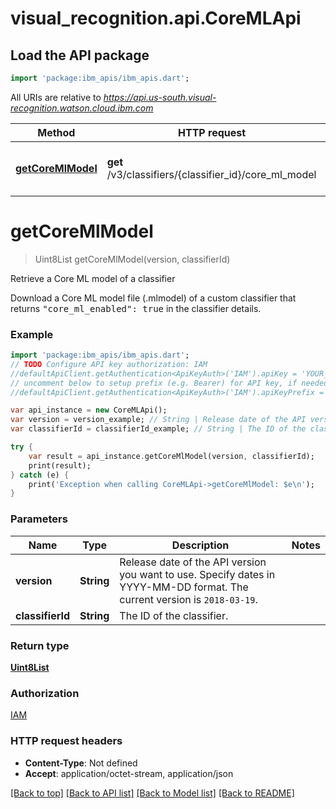 # visual_recognition.api.CoreMLApi

## Load the API package
```dart
import 'package:ibm_apis/ibm_apis.dart';
```

All URIs are relative to *https://api.us-south.visual-recognition.watson.cloud.ibm.com*

Method | HTTP request | Description
------------- | ------------- | -------------
[**getCoreMlModel**](CoreMLApi.md#getcoremlmodel) | **get** /v3/classifiers/{classifier_id}/core_ml_model | Retrieve a Core ML model of a classifier


# **getCoreMlModel**
> Uint8List getCoreMlModel(version, classifierId)

Retrieve a Core ML model of a classifier

Download a Core ML model file (.mlmodel) of a custom classifier that returns <tt>\"core_ml_enabled\": true</tt> in the classifier details.

### Example 
```dart
import 'package:ibm_apis/ibm_apis.dart';
// TODO Configure API key authorization: IAM
//defaultApiClient.getAuthentication<ApiKeyAuth>('IAM').apiKey = 'YOUR_API_KEY';
// uncomment below to setup prefix (e.g. Bearer) for API key, if needed
//defaultApiClient.getAuthentication<ApiKeyAuth>('IAM').apiKeyPrefix = 'Bearer';

var api_instance = new CoreMLApi();
var version = version_example; // String | Release date of the API version you want to use. Specify dates in YYYY-MM-DD format. The current version is `2018-03-19`.
var classifierId = classifierId_example; // String | The ID of the classifier.

try { 
    var result = api_instance.getCoreMlModel(version, classifierId);
    print(result);
} catch (e) {
    print('Exception when calling CoreMLApi->getCoreMlModel: $e\n');
}
```

### Parameters

Name | Type | Description  | Notes
------------- | ------------- | ------------- | -------------
 **version** | **String**| Release date of the API version you want to use. Specify dates in YYYY-MM-DD format. The current version is `2018-03-19`. | 
 **classifierId** | **String**| The ID of the classifier. | 

### Return type

[**Uint8List**](Uint8List.md)

### Authorization

[IAM](../../README.md#IAM)

### HTTP request headers

 - **Content-Type**: Not defined
 - **Accept**: application/octet-stream, application/json

[[Back to top]](#) [[Back to API list]](../../README.md#documentation-for-api-endpoints) [[Back to Model list]](../../README.md#documentation-for-models) [[Back to README]](../../README.md)

